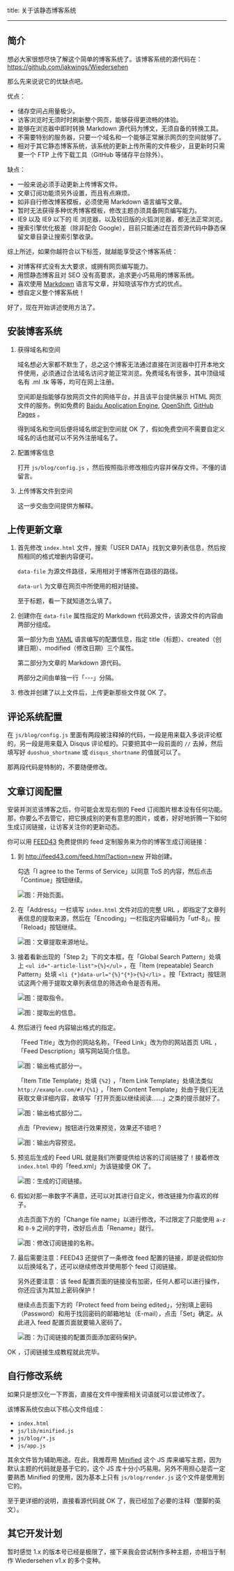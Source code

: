 title: 关于该静态博客系统

---

## 简介

想必大家很想尽快了解这个简单的博客系统了。该博客系统的源代码在：<https://github.com/jakwings/Wiedersehen>

那么先来说说它的优缺点吧。

优点：

*   储存空间占用量极少。
*   访客浏览时无须时时刷新整个网页，能够获得更流畅的体验。
*   能够在浏览器中即时转换 Markdown 源代码为博文，无须自备的转换工具。
*   不需要特别的服务器，只要一个域名和一个能够正常展示网页的空间就够了。
*   相对于其它静态博客系统，该系统的更新上传所需的文件极少，且更新时只需要一个 FTP 上传下载工具（GitHub 等储存平台除外）。

缺点：

*   一般来说必须手动更新上传博客文件。
*   文章订阅功能须另外设置，而且有点麻烦。
*   如非自行修改博客模板，必须使用 Markdown 语言编写文章。
*   暂时无法获得多种优秀博客模板，修改主题亦须具备网页编写能力。
*   IE9 以及 IE9 以下的 IE 浏览器，以及较旧版的火狐浏览器，都无法正常浏览。
*   搜索引擎优化极差（除非配合 Google），目前只能通过在首页源代码中静态保留文章目录让搜索引擎收录。

综上所述，如果你越符合以下标签，就越能享受这个博客系统：

*   对博客样式没有太大要求，或拥有网页编写能力。
*   用惯静态博客且对 SEO 没有高要求，追求更小巧易用的博客系统。
*   喜欢使用 [Markdown][] 语言写文章，并知晓该写作方式的优点。
*   想自定义整个博客系统！

[Markdown]: http://daringfireball.net/projects/markdown/dingus

好了，现在开始讲述使用方法了。


## 安装博客系统

1.  获得域名和空间

    域名想必大家都不默生了，总之这个博客无法通过直接在浏览器中打开本地文件使用，必须通过合法域名访问才能正常浏览。免费域名有很多，其中顶级域名有 .ml .tk 等等，均可在网上注册。

    空间即是指能够存放网页文件的网络平台，并且该平台提供展示 HTML 网页文件的服务。例如免费的 [Baidu Application Engine][BAE], [OpenShift][], [GitHub Pages][] 。

    得到域名和空间后便将域名绑定到空间就 OK 了，假如免费空间不需要自定义域名的话也就可以不另外注册域名了。

2.  配置博客信息

    打开 `js/blog/config.js` ，然后按照指示修改相应内容并保存文件。不懂的请留言。

3.  上传博客文件到空间

    这一步交由空间提供方解释。

[BAE]: http://developer.baidu.com/bae/ "百度云平台"
[OpenShift]: https://www.openshift.com "被和谐得简直成了一坨 Shit ……"
[GitHub Pages]: http://pages.github.com "GitHub 提供的项目文档托管服务"


## 上传更新文章

1.  首先修改 `index.html` 文件，搜索「USER DATA」找到文章列表信息，然后按照相同的格式增删内容便可。

    `data-file` 为源文件路径，采用相对于博客所在路径的路径。

    `data-url` 为文章在网页中所使用的相对链接。

    至于标题，看一下就知道怎么填了。

2.  创建你在 `data-file` 属性指定的 Markdown 代码源文件，该源文件的内容由两部分组成。

    第一部分为由 [YAML][] 语言编写的配置信息，指定 title（标题）、created（创建日期）、modified（修改日期）三个属性。

    第二部分为文章的 Markdown 源代码。

    两部分之间由单独一行「---」分隔。

3.  修改并创建了以上文件后，上传更新那些文件就 OK 了。

[YAML]: http://yaml.org


## 评论系统配置

在 `js/blog/config.js` 里面有两段被注释掉的代码，一段是用来载入多说评论框的，另一段是用来载入 Disqus 评论框的。只要把其中一段前面的 `//` 去掉，然后填写好 `duoshuo_shortname` 或 `disqus_shortname` 的值就可以了。

那两段代码是特制的，不要随便修改。


## 文章订阅配置

安装并浏览该博客之后，你可能会发现右侧的 Feed 订阅图片根本没有任何功能。那，你要么不去管它，把它换成别的更有意思的图片，或者，好好地折腾一下如何生成订阅链接，让访客关注你的更新动态。

你可以用 [FEED43][] 免费提供的 feed 定制服务来为你的博客生成订阅链接：

1.  到 <http://feed43.com/feed.html?action=new> 开始创建。

    勾选「I agree to the Terms of Service」以同意 ToS 的内容，然后点击「Continue」按钮继续。

    ![图：开始页面。](data/images/feed01.png)

2.  在「Address」一栏填写 `index.html` 文件对应的完整 URL ，即指定了文章列表信息的提取来源，然后在「Encoding」一栏指定内容编码为「utf-8」。按「Reload」按钮继续。

    ![图：文章提取来源地址。](data/images/feed02.png)

3.  接着看新出现的「Step 2」下的文本框，在「Global Search Pattern」处填上 `<ul id="-article-list">{%}</ul>` ，在「Item (repeatable) Search Pattern」处填 `<li {*}data-url="{%}"{*}>{%}</li>` 。按「Extract」按钮测试这两个用于提取文章列表信息的筛选命令是否有用。

    ![图：提取指令。](data/images/feed03.png)

    ![图：提取出的信息。](data/images/feed04.png)

4.  然后进行 feed 内容输出格式的指定。

    「Feed Title」改为你的网站名称，「Feed Link」改为你的网站首页 URL ，「Feed Description」填写网站简介信息。

    ![图：输出格式部分一。](data/images/feed05.png)

    「Item Title Template」处填 `{%2}` ，「Item Link Template」处填法类似 `http://example.com/#!/{%1}` ，「Item Content Template」处由于我们无法获取文章详细内容，故填写「打开页面以继续阅读……」之类的提示就好了。

    ![图：输出格式部分二。](data/images/feed06.png)

    点击「Preview」按钮进行效果预览，效果还不错吧？

    ![图：输出内容预览。](data/images/feed07.png)

5.  预览后生成的 Feed URL 就是我们所要提供给访客的订阅链接了！接着修改 `index.html` 中的「feed.xml」为该链接便 OK 了。

    ![图：生成的订阅链接。](data/images/feed08.png)

6.  假如对那一串数字不满意，还可以对其进行自定义，修改链接为你喜欢的样子。

    点击页面下方的「Change file name」以进行修改，不过限定了只能使用 `a-z` 和 `0-9` 之间的字符，改好后点击「Rename」就行。

    ![图：修改订阅链接的名称。](data/images/feed09.png)

7.  最后需要注意：FEED43 还提供了一条修改 feed 配置的链接，即是说假如你以后换域名了，还可以继续修改并使用那个 feed 订阅链接。

    另外还要注意：该 feed 配置页面的链接没有加密，任何人都可以进行操作，你还应该为其加上密码保护！

    继续点击页面下方的「Protect feed from being edited」，分别填上密码（Password）和用于找回密码的邮箱地址（E-mail），点击「Set」确定。从此进入 feed 配置页面就要输入密码了。

    ![图：为订阅链接的配置页面添加密码保护。](data/images/feed10.png)

OK ，订阅链接生成教程就此完毕。

[FEED43]: http://feed43.com


## 自行修改系统

如果只是想汉化一下界面，直接在文件中搜索相关词语就可以尝试修改了。

该博客系统仅由以下核心文件组成：

*   `index.html`
*   `js/lib/minified.js`
*   `js/blog/*.js`
*   `js/app.js`

其余文件皆为辅助用途。在此，我推荐用 [Minified][] 这个 JS 库来编写主题，因为默认主题的代码就是基于它的，这个 JS 库十分小巧易用。另外不用担心是否一定要熟悉 Minified 的使用，因为基本上只有 `js/blog/render.js` 这个文件是使用到它的。

至于更详细的说明，直接看源代码就 OK 了，我已经加了必要的注释（蹩脚的英文）。

[Minified]: http://minifiedjs.com


## 其它开发计划

暂时感觉 1.x 的版本号已经是极限了，接下来我会尝试制作多种主题，亦相当于制作 Wiedersehen v1.x 的多个变种。
